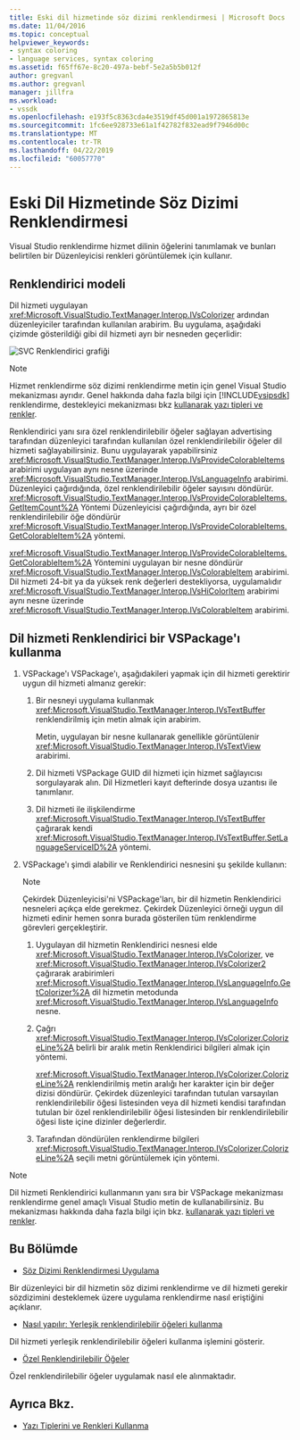 ```yaml
---
title: Eski dil hizmetinde söz dizimi renklendirmesi | Microsoft Docs
ms.date: 11/04/2016
ms.topic: conceptual
helpviewer_keywords:
- syntax coloring
- language services, syntax coloring
ms.assetid: f65ff67e-8c20-497a-bebf-5e2a5b5b012f
author: gregvanl
ms.author: gregvanl
manager: jillfra
ms.workload:
- vssdk
ms.openlocfilehash: e193f5c8363cda4e3519df45d001a1972865813e
ms.sourcegitcommit: 1fc6ee928733e61a1f42782f832ead9f7946d00c
ms.translationtype: MT
ms.contentlocale: tr-TR
ms.lasthandoff: 04/22/2019
ms.locfileid: "60057770"
---
```

# <a name="syntax-coloring-in-a-legacy-language-service"></a>Eski Dil Hizmetinde Söz Dizimi Renklendirmesi

Visual Studio renklendirme hizmet dilinin öğelerini tanımlamak ve bunları belirtilen bir Düzenleyicisi renkleri görüntülemek için kullanır.

## <a name="colorizer-model"></a>Renklendirici modeli
 Dil hizmeti uygulayan <xref:Microsoft.VisualStudio.TextManager.Interop.IVsColorizer> ardından düzenleyiciler tarafından kullanılan arabirim. Bu uygulama, aşağıdaki çizimde gösterildiği gibi dil hizmeti ayrı bir nesneden geçerlidir:

 ![SVC Renklendirici grafiği](../../extensibility/internals/media/figlgsvccolorizer.gif)

> [!NOTE]
>  Hizmet renklendirme söz dizimi renklendirme metin için genel Visual Studio mekanizması ayrıdır. Genel hakkında daha fazla bilgi için [!INCLUDE[vsipsdk](../../extensibility/includes/vsipsdk_md.md)] renklendirme, destekleyici mekanizması bkz [kullanarak yazı tipleri ve renkler](../../extensibility/using-fonts-and-colors.md).

 Renklendirici yanı sıra özel renklendirilebilir öğeler sağlayan advertising tarafından düzenleyici tarafından kullanılan özel renklendirilebilir öğeler dil hizmeti sağlayabilirsiniz. Bunu uygulayarak yapabilirsiniz <xref:Microsoft.VisualStudio.TextManager.Interop.IVsProvideColorableItems> arabirimi uygulayan aynı nesne üzerinde <xref:Microsoft.VisualStudio.TextManager.Interop.IVsLanguageInfo> arabirimi. Düzenleyici çağırdığında, özel renklendirilebilir öğeler sayısını döndürür. <xref:Microsoft.VisualStudio.TextManager.Interop.IVsProvideColorableItems.GetItemCount%2A> Yöntemi Düzenleyicisi çağırdığında, ayrı bir özel renklendirilebilir öğe döndürür <xref:Microsoft.VisualStudio.TextManager.Interop.IVsProvideColorableItems.GetColorableItem%2A> yöntemi.

 <xref:Microsoft.VisualStudio.TextManager.Interop.IVsProvideColorableItems.GetColorableItem%2A> Yöntemini uygulayan bir nesne döndürür <xref:Microsoft.VisualStudio.TextManager.Interop.IVsColorableItem> arabirimi. Dil hizmeti 24-bit ya da yüksek renk değerleri destekliyorsa, uygulamalıdır <xref:Microsoft.VisualStudio.TextManager.Interop.IVsHiColorItem> arabirimi aynı nesne üzerinde <xref:Microsoft.VisualStudio.TextManager.Interop.IVsColorableItem> arabirimi.

## <a name="how-a-vspackage-uses-a-language-service-colorizer"></a>Dil hizmeti Renklendirici bir VSPackage'ı kullanma

1. VSPackage'ı VSPackage'ı, aşağıdakileri yapmak için dil hizmeti gerektirir uygun dil hizmeti almanız gerekir:

    1. Bir nesneyi uygulama kullanmak <xref:Microsoft.VisualStudio.TextManager.Interop.IVsTextBuffer> renklendirilmiş için metin almak için arabirim.

         Metin, uygulayan bir nesne kullanarak genellikle görüntülenir <xref:Microsoft.VisualStudio.TextManager.Interop.IVsTextView> arabirimi.

    2. Dil hizmeti VSPackage GUID dil hizmeti için hizmet sağlayıcısı sorgulayarak alın. Dil Hizmetleri kayıt defterinde dosya uzantısı ile tanımlanır.

    3. Dil hizmeti ile ilişkilendirme <xref:Microsoft.VisualStudio.TextManager.Interop.IVsTextBuffer> çağırarak kendi <xref:Microsoft.VisualStudio.TextManager.Interop.IVsTextBuffer.SetLanguageServiceID%2A> yöntemi.

2. VSPackage'ı şimdi alabilir ve Renklendirici nesnesini şu şekilde kullanın:

    > [!NOTE]
    > Çekirdek Düzenleyicisi'ni VSPackage'ları, bir dil hizmetin Renklendirici nesneleri açıkça elde gerekmez. Çekirdek Düzenleyici örneği uygun dil hizmeti edinir hemen sonra burada gösterilen tüm renklendirme görevleri gerçekleştirir.

    1. Uygulayan dil hizmetin Renklendirici nesnesi elde <xref:Microsoft.VisualStudio.TextManager.Interop.IVsColorizer>, ve <xref:Microsoft.VisualStudio.TextManager.Interop.IVsColorizer2> çağırarak arabirimleri <xref:Microsoft.VisualStudio.TextManager.Interop.IVsLanguageInfo.GetColorizer%2A> dil hizmetin metodunda <xref:Microsoft.VisualStudio.TextManager.Interop.IVsLanguageInfo> nesne.

    2. Çağrı <xref:Microsoft.VisualStudio.TextManager.Interop.IVsColorizer.ColorizeLine%2A> belirli bir aralık metin Renklendirici bilgileri almak için yöntemi.

         <xref:Microsoft.VisualStudio.TextManager.Interop.IVsColorizer.ColorizeLine%2A> renklendirilmiş metin aralığı her karakter için bir değer dizisi döndürür. Çekirdek düzenleyici tarafından tutulan varsayılan renklendirilebilir öğesi listesinden veya dil hizmeti kendisi tarafından tutulan bir özel renklendirilebilir öğesi listesinden bir renklendirilebilir öğesi liste içine dizinler değerlerdir.

    3. Tarafından döndürülen renklendirme bilgileri <xref:Microsoft.VisualStudio.TextManager.Interop.IVsColorizer.ColorizeLine%2A> seçili metni görüntülemek için yöntemi.

> [!NOTE]
>  Dil hizmeti Renklendirici kullanmanın yanı sıra bir VSPackage mekanizması renklendirme genel amaçlı Visual Studio metin de kullanabilirsiniz. Bu mekanizması hakkında daha fazla bilgi için bkz. [kullanarak yazı tipleri ve renkler](../../extensibility/using-fonts-and-colors.md).

## <a name="in-this-section"></a>Bu Bölümde
- [Söz Dizimi Renklendirmesi Uygulama](../../extensibility/internals/implementing-syntax-coloring.md)

 Bir düzenleyici bir dil hizmetin söz dizimi renklendirme ve dil hizmeti gerekir sözdizimini desteklemek üzere uygulama renklendirme nasıl eriştiğini açıklanır.

- [Nasıl yapılır: Yerleşik renklendirilebilir öğeleri kullanma](../../extensibility/internals/how-to-use-built-in-colorable-items.md)

 Dil hizmeti yerleşik renklendirilebilir öğeleri kullanma işlemini gösterir.

- [Özel Renklendirilebilir Öğeler](../../extensibility/internals/custom-colorable-items.md)

 Özel renklendirilebilir öğeler uygulamak nasıl ele alınmaktadır.

## <a name="see-also"></a>Ayrıca Bkz.

- [Yazı Tiplerini ve Renkleri Kullanma](../../extensibility/using-fonts-and-colors.md)